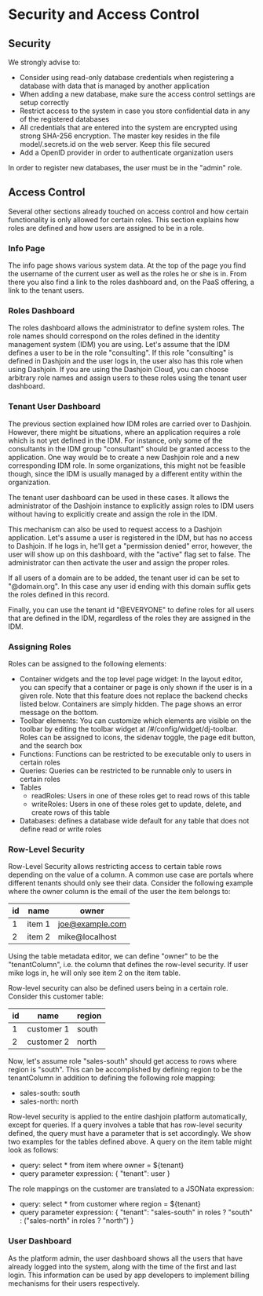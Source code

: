 # Security and Access Control

## Security

We strongly advise to:

* Consider using read-only database credentials when registering a database with data that is managed by another application
* When adding a new database, make sure the access control settings are setup correctly
* Restrict access to the system in case you store confidential data in any of the registered databases
* All credentials that are entered into the system are encrypted using strong SHA-256 encryption. The master key resides in the file model/.secrets.id on the web server. Keep this file secured
* Add a OpenID provider in order to authenticate organization users

In order to register new databases, the user must be in the "admin" role.

## Access Control

Several other sections already touched on access control and how certain functionality is only allowed for certain roles. This section explains how roles are defined and how users are assigned to be in a role.

### Info Page

The info page shows various system data. At the top of the page you find the username of the current user as well as the roles he or she is in. From there you also find a link to the roles dashboard and, on the PaaS offering, a link to the tenant users.

### Roles Dashboard

The roles dashboard allows the administrator to define system roles. The role names should correspond on the roles defined in the identity management system (IDM) you are using.
Let's assume that the IDM defines a user to be in the role "consulting".
If this role "consulting" is defined in Dashjoin and the user logs in, 
the user also has this role when using Dashjoin.
If you are using the Dashjoin Cloud, you can choose arbitrary role names and assign users to these roles using the tenant user dashboard.

### Tenant User Dashboard

The previous section explained how IDM roles are carried over to Dashjoin.
However, there might be situations, where an application requires a role which is not yet
defined in the IDM. For instance, only some of the consultants in the IDM group "consultant"
should be granted access to the application.
One way would be to create a new Dashjoin role and a new corresponding IDM role.
In some organizations, this might not be feasible though, since the IDM is usually
managed by a different entity within the organization.

The tenant user dashboard can be used in these cases. It allows the administrator
of the Dashjoin instance to explicitly assign roles to IDM users without having to
explicitly create and assign the role in the IDM.

This mechanism can also be used to request access to a Dashjoin application.
Let's assume a user is registered in the IDM, but has no access to Dashjoin.
If he logs in, he'll get a "permission denied" error, however, the user will show up
on this dashboard, with the "active" flag set to false.
The administrator can then activate the user and assign the proper roles.

If all users of a domain are to be added, the tenant user id can be set to "@domain.org".
In this case any user id ending with this domain suffix gets the roles defined in this record.

Finally, you can use the tenant id "@EVERYONE" to define roles for all users that are defined in the IDM, regardless of the roles they are assigned in the IDM.

### Assigning Roles

Roles can be assigned to the following elements:

* Container widgets and the top level page widget: In the layout editor, you can specify that a container or page is only shown if the user is in a given role. Note that this feature does not replace the backend checks listed below. Containers are simply hidden. The page shows an error message on the bottom.
* Toolbar elements: You can customize which elements are visible on the toolbar by editing the toolbar widget at /#/config/widget/dj-toolbar. Roles can be assigned to icons, the sidenav toggle, the page edit button, and the search box
* Functions: Functions can be restricted to be executable only to users in certain roles
* Queries: Queries can be restricted to be runnable only to users in certain roles
* Tables
  * readRoles: Users in one of these roles get to read rows of this table
  * writeRoles: Users in one of these roles get to update, delete, and create rows of this table
* Databases: defines a database wide default for any table that does not define read or write roles

### Row-Level Security

Row-Level Security allows restricting access to certain table rows depending on the value of a column. A common use case are portals where different tenants should only see their data. Consider the following example where the owner column is the email of the user the item belongs to:

| id | name   | owner             |
|----|--------|-------------------|
| 1  | item 1 | joe@example.com   |
| 2  | item 2 | mike@localhost    |

Using the table metadata editor, we can define "owner" to be the "tenantColumn", i.e. the column that defines the row-level security.
If user mike logs in, he will only see item 2 on the item table.

Row-level security can also be defined users being in a certain role. Consider this customer table:

| id | name       | region |
|----|------------|--------|
| 1  | customer 1 | south  |
| 2  | customer 2 | north  |

Now, let's assume role "sales-south" should get access to rows where region is "south". This can be accomplished by defining region to be the tenantColumn in addition to defining the following role mapping:

* sales-south: south
* sales-north: north

Row-level security is applied to the entire dashjoin platform automatically, except for queries.
If a query involves a table that has row-level security defined, the query must have a parameter that is set accordingly. We show two examples for the tables defined above. A query on the item table might look as follows:

* query: select * from item where owner = ${tenant}
* query parameter expression: { "tenant": user }

The role mappings on the customer are translated to a JSONata expression:

* query: select * from customer where region = ${tenant}
* query parameter expression: { "tenant": "sales-south" in roles ? "south" : ("sales-north" in roles ? "north") }

### User Dashboard

As the platform admin, the user dashboard shows all the users that have already logged into the system, along with
the time of the first and last login.
This information can be used by app developers to implement billing mechanisms for their users respectively.
